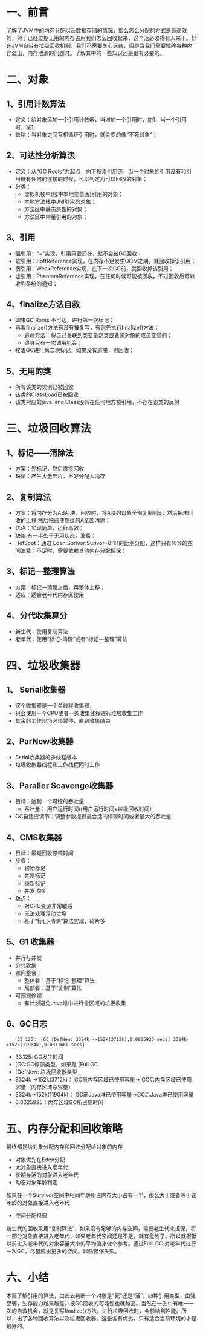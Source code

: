 # 一、前言

了解了JVM中的内存分配以及数据存储的情况，那么怎么分配的方式是最高效的，对于已经过期无用的内存占用我们怎么回收起来，这个活必须得有人来干。好在JVM自带有垃圾回收机制，我们不需要关心这些，但是当我们需要排除各种内存溢出，内存泄漏的问题时。了解其中的一些知识还是很有必要的。

# 二、对象

## 1、引用计数算法

+ 定义：给对象添加一个引用计数器，当增加一个引用时，加1，当一个引用时，减1;
+ 缺陷：当对象之间互相循环引用时，就会变的像“不死对象”；

## 2、可达性分析算法
+ 定义：从“GC Roots”为起点，向下搜索引用链，当一个对象的引用没有和引用链有任何的连接的时候，可以判定为可以回收的对象；
+ 分类：
	+ 虚拟机栈中(栈中本地变量表)引用的对象；
	+ 本地方法栈中JNI引用的对象；
	+ 方法区中静态属性的对象；
	+ 方法区中常量引用的对象；
## 3、引用
+ 强引用：“=”实现，引用只要还在，就不会被GC回收；
+ 软引用：SoftReference实现，在内存不足发生OOM之期，就回收掉该引用；
+ 弱引用：WeakReference实现，在下一次GC前，就回收掉该引用；
+ 虚引用：PhantomReference实现，在任何时候可能被回收，不过回收后可以收到系统的通知；

## 4、finalize方法自救
+ 如果GC Roots 不可达，进行第一次标记；
+ 再看finalize()方法有没有被复写，有则先执行finalize()方法；
	+ 逃命方法：将自己关联到类变量之类或者某对象的成员变量的；
	+ 终身只有一次调用机会；
+ 接着GC进行第二次标记，如果没有逃脱，则回收；

## 5、无用的类
+ 所有该类的实例已被回收
+ 该类的ClassLoad已被回收
+ 该类对应的java.lang.Class没有在任何地方被引用，不存在该类的反射

# 三、垃圾回收算法

## 1、标记——清除法

+ 方案：先标记，然后直接回收
+ 缺陷：产生大量碎片，不好分配大内存

## 2、复制算法

+ 方案：将内存分为AB两块，回收时，将A块的对象全部复制到B，然后把未回收的上移,然后把已使用过的A全部清除；
+ 优点：实现简单，运行高效；
+ 缺陷:有一半处于无用状态，浪费；
+ HotSpot：通过 Eden:Surivor:Surivor=8:1:1的比例分配，这样只有10%的空间浪费；不足时，需要依赖其他内存分配担保；

## 3、标记—整理算法

+ 方案：标记—清理之后，再整体上移；
+ 适应：适合老年代内存区使用

## 4、分代收集算分
+ 新生代：使用复制算法
+ 老年代：使用“标记-清理”或者“标记—整理”算法

# 四、垃圾收集器

## 1、 Serial收集器
+ 这个收集器是一个单线程收集器，
+ 只会使用一个CPU或者一条收集线程进行垃圾收集工作
+ 其余的工作现场必须暂停，直到收集结束

## 2、ParNew收集器
+ Serial收集器的多线程版本
+ 垃圾收集器线程和工作线程同时工作

## 3、Paraller Scavenge收集器

+ 目标：达到一个可控的吞吐量
	+ 吞吐量： 用户运行时间/(用户运行时间+垃圾回收时间）
+ GC自适应调节：调整参数提供最合适的停顿时间或者最大的吞吐量

## 4、CMS收集器

+ 目标：最短回收停顿时间
+ 步骤：
	+ 初始标记
	+ 并发标记
	+ 重新标记
	+ 并发清除
+ 缺点：
	+ 对CPU资源非常敏感
	+ 无法处理浮动垃圾
	+ 基于“标记-清除”算法实现，碎片多

## 5、G1 收集器
+ 并行与并发
+ 分代收集	
+ 空间整合：
	+ 整体看：基于“标记-整理”算法
	+ 局部看：基于“复制”算法
+ 可预测停顿
	+ 有计划避免Java堆中进行全区域的垃圾收集

## 6、GC日志

		33.125： [GC [DefNew: 3324k ->152k(3712k),0.0025925 secs] 3324k->152k(11904k),0.0031680 secs]

+ 33.125: GC发生时间
+ [GC:GC停顿类型，如果是 [Full GC
+ [DefNew: 垃圾回收器类型
+ 3324k ->152k(3712k)： GC前内存区域已使用容量-> GC后内存区域已使用容量（内存区域总容量）
+ 3324k->152k(11904k)： GC前Java堆已使用容量->GC后Java堆已使用容量
+ 0.0025925：内存区域GC所占用时间

# 五、内存分配和回收策略

最终都是给对象分配内存和回收分配给对象的内存

+ 对象优先在Eden分配
+ 大对象直接进入老年代
+ 长期存活的对象进入老年代
+ 动态对象年龄判定

如果在一个Survivor空间中相同年龄所占内存大小占有一半，那么大于或者等于该年龄的对象直接进入老年代

+ 空间分配担保

新生代的回收采用“复制算法”，如果没有足够的内存空间，需要老生代来担保，将一部分对象直接进入老年代，如果老年代空间还是不足，就有危险了。所以就根据以前进入老年代的对象容量大小的平均值来做个参考。通过Fulll GC 对老年代进行一次GC，尽量腾出更多的空间。以防担保失败。

# 六、小结

本篇了解引用的算法，由此去判断一个对象是"死”还是“活”，四种引用类型，由强至弱，生存能力越来越差，被GC回收的可能性也就越高。当然在一生中有唯一一次的自救机会，就是复写finalize()方法。进行垃圾回收时，会影响到性能。所以，出了各种回收算法以及垃圾回收器。这些各有优劣，只有适合当前环境的才是最好的。
